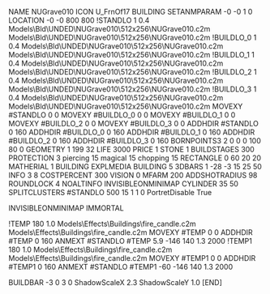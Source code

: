 NAME NUGrave010
ICON U_FrnOf17
BUILDING
SETANMPARAM -0 -0 1 0
LOCATION -0 -0 800 800
!STANDLO      1 0.4 Models\Bld\UNDED\NUGrave010\512x256\NUGrave010.c2m Models\Bld\UNDED\NUGrave010\512x256\NUGrave010.c2m 
!BUILDLO_0    1 0.4 Models\Bld\UNDED\NUGrave010\512x256\NUGrave010.c2m Models\Bld\UNDED\NUGrave010\512x256\NUGrave010.c2m 
!BUILDLO_1    1 0.4 Models\Bld\UNDED\NUGrave010\512x256\NUGrave010.c2m Models\Bld\UNDED\NUGrave010\512x256\NUGrave010.c2m 
!BUILDLO_2    1 0.4 Models\Bld\UNDED\NUGrave010\512x256\NUGrave010.c2m Models\Bld\UNDED\NUGrave010\512x256\NUGrave010.c2m 
!BUILDLO_3    1 0.4 Models\Bld\UNDED\NUGrave010\512x256\NUGrave010.c2m Models\Bld\UNDED\NUGrave010\512x256\NUGrave010.c2m 
MOVEXY #STANDLO    0 0
MOVEXY #BUILDLO_0  0 0
MOVEXY #BUILDLO_1  0 0
MOVEXY #BUILDLO_2  0 0
MOVEXY #BUILDLO_3  0 0
ADDHDIR #STANDLO 0 160
ADDHDIR #BUILDLO_0 0 160
ADDHDIR #BUILDLO_1 0 160
ADDHDIR #BUILDLO_2 0 160
ADDHDIR #BUILDLO_3 0 160
BORNPOINTS3 2 0 0 0 100 80 0
GEOMETRY 1 199 32
LIFE     3000
PRICE 1 STONE 1
BUILDSTAGES 300
PROTECTION 3 piercing 15 magical 15 chopping 15
RECTANGLE    0 60 20 20
MATHERIAL 1 BUILDING
EXPLMEDIA BUILDING 5
3DBARS 1 -28 -3 15 25 50
INFO 3 8
COSTPERCENT 300
VISION 0
MFARM 200
ADDSHOTRADIUS 98
ROUNDLOCK 4
NOALTINFO
INVISIBLEONMINIMAP
CYLINDER 35 50
SPLITCLUSTERS #STANDLO 500 15 1 1 0
PortretDisable True

INVISIBLEONMINIMAP
IMMORTAL

!TEMP 180 1.0 Models\Effects\Buildings\fire_candle.c2m Models\Effects\Buildings\fire_candle.c2m
MOVEXY  #TEMP 0 0
ADDHDIR #TEMP 0 160
ANMEXT #STANDLO #TEMP 5.9 -146 140 1.3 2000
!TEMP1 180 1.0 Models\Effects\Buildings\fire_candle.c2m Models\Effects\Buildings\fire_candle.c2m
MOVEXY  #TEMP1 0 0
ADDHDIR #TEMP1 0 160
ANMEXT #STANDLO #TEMP1 -60 -146 140 1.3 2000

BUILDBAR -3 0 3 0
ShadowScaleX 2.3
ShadowScaleY 1.0
[END]
